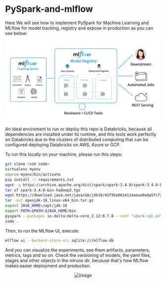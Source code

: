 # PySpark-and-mlflow

Here We will see how to implement PySpark for Machine Learning and MLflow for model tracking, registry and expose in production as you can see below:

<div align="center">
  <img src="imgs/mlflowjpg.jpg" alt="image" width="500"/>
</div>

An ideal enviroment to run or deploy this repo is Databricks, because all dependencies are installed under its runtime, and this tools work perfectly on Databricks due to the clusters of distributed computing that can be configured deploying Databricks on AWS, Azure or GCP.

To run this locally on your machine, please run this steps:

```sh
git clone <ssh code>
virtualenv myenv
source myenv/bin/activate
pip install -r requirements.txt
wget -q https://archive.apache.org/dist/spark/spark-3.4.0/spark-3.4.0-bin-hadoop3.tgz
tar xf spark-3.4.0-bin-hadoop3.tgz
wget https://download.java.net/java/GA/jdk18/43f95e8614114aeaa8e8a5fcf20a682d/36/GPL/openjdk-18_linux-x64_bin.tar.gz
tar -xvf openjdk-18_linux-x64_bin.tar.gz
export JAVA_HOME=/opt/jdk-18
export PATH=$PATH:$JAVA_HOME/bin
pyspark --packages io.delta:delta-core_2.12:0.7.0 --conf "spark.sql.extensions=io.delta.sql.DeltaSparkSessionExtension" --conf "spark.sql.catalog.spark_catalog=org.apache.spark.sql.delta.catalog.DeltaCatalog"
code .
```

Then, to run the MLflow UI, execute:

```sh
mlflow ui --backend-store-uri sqlite:///mlflow.db
```

And you can visualize the experiments, see them artifacts, parameters, metrics, tags and so on. Check the versioning of models, the yaml files, stages and other objects in the mlruns dir, because that's how MLflow makes easier deployment and production.

<div align="center">
  <img src="imgs/mlflowui.jpg" alt="image" width="500"/>
</div>